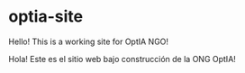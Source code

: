 # optia-site

Hello! This is a working site for OptIA NGO! 

Hola! Este es el sitio web bajo construcción de la ONG OptIA! 
